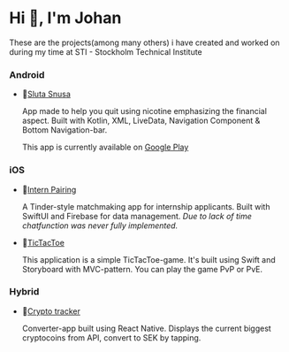 <h1 align="left">Hi 👋, I'm Johan</h1>

These are the projects(among many others) i have created and worked on during my time at STI - Stockholm Technical Institute 

### **Android**
 
- :file_folder:[Sluta Snusa](https://github.com/oskla/SlutaSnusa2)

     App made to help you quit using nicotine emphasizing the financial aspect. 
     Built with Kotlin, XML, LiveData, Navigation Component & Bottom Navigation-bar.

     This app is currently available on [Google Play](https://play.google.com/store/apps/details?id=com.antisnusbolaget.slutasnusa2&gl=SE&pli=1)

### **iOS**
- :file_folder:[Intern Pairing](https://github.com/nasvalljohan/InternPairing)
     
     A Tinder-style matchmaking app for internship applicants.
     Built with SwiftUI and Firebase for data management. 
     *Due to lack of time chatfunction was never fully implemented.*

- :file_folder:[TicTacToe](https://github.com/nasvalljohan/TicTacToe)
     
     This application is a simple TicTacToe-game.
     It's built using Swift and Storyboard with MVC-pattern.
     You can play the game PvP or PvE.


### **Hybrid**
- :file_folder:[Crypto tracker](https://github.com/nasvalljohan/Cryptocurrency-React-Native-App)

     Converter-app built using React Native.
     Displays the current biggest cryptocoins from API, convert to SEK by tapping.
